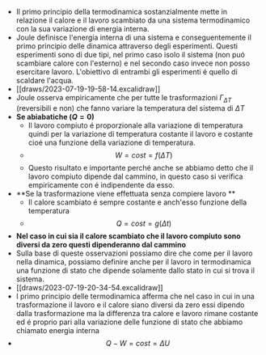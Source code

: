- Il primo principio della termodinamica sostanzialmente mette in relazione il calore e il lavoro scambiato da una sistema termodinamico con la sua variazione di energia interna.
- Joule definisce l'energia interna di una sistema e conseguentemente il primo principio delle dinamica attraverso degli esperimenti. Questi esperimenti sono di due tipi, nel primo caso isolo il sistema (non puó scambiare calore con l'esterno) e nel secondo caso invece non posso esercitare lavoro. L'obiettivo di entrambi gli esperimenti é quello di scaldare l'acqua.
- [[draws/2023-07-19-19-58-14.excalidraw]]
- Joule osserva empiricamente che per tutte le trasformazioni $\Gamma_{\Delta T}$ (reversibili e non) che fanno variare la temperatura del sistema di $\Delta T$
- **Se abiabatiche ($Q = 0$)**
	- Il lavoro compiuto é proporzionale alla variazione di temperatura quindi per la variazione di temperatura costante il lavoro e costante cioé una funzione della variazione di temperatura.
	- $$W= cost= f( \Delta T)$$
	- Questo risultato e importante perché anche se abbiamo detto che il lavoro compiuto dipende dal cammino, in questo caso si verifica empiricamente con é indipendente da esso.
- **Se la trasformazione viene effettuata senza compiere lavoro **
	- Il calore scambiato é sempre costante e anch'esso funzione della temperatura
	- $$Q = cost = g(\Delta t)$$
- **Nel caso in cui sia il calore scambiato che il lavoro compiuto sono diversi da zero questi dipenderanno dal cammino**
- Sulla base di queste osservazioni possiamo dire che come per il lavoro nella dinamica, possiamo definire anche per il lavoro in termodinamica una funzione di stato che dipende solamente dallo stato in cui si trova il sistema.
- [[draws/2023-07-19-20-34-54.excalidraw]]
- l primo principio delle termodinamica afferma che nel caso in cui in una trasformazione il lavoro e il calore siano diversi da zero essi dipendo dalla trasformazione ma la differenza tra calore e lavoro rimane costante ed é proprio pari alla variazione delle funzione di stato che abbiamo chiamato energia interna
- $$Q - W = cost = \Delta U$$